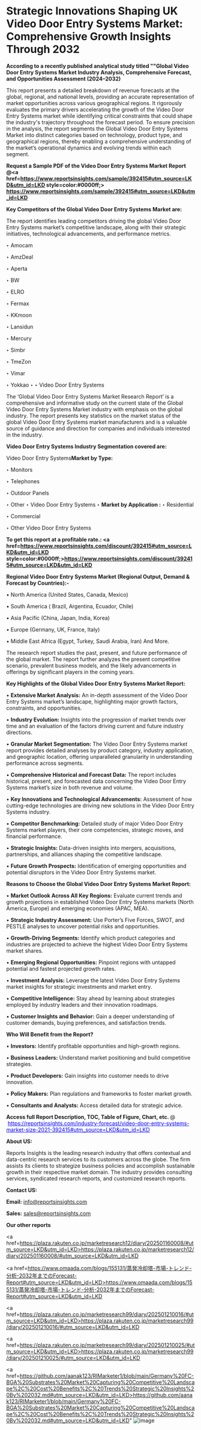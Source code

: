 # Strategic Innovations Shaping UK Video Door Entry Systems Market: Comprehensive Growth Insights Through 2032

<strong>According to a recently published analytical study titled ""Global Video Door Entry Systems Market Industry Analysis, Comprehensive Forecast, and Opportunities Assessment (2024–2032)</strong>

This report presents a detailed breakdown of revenue forecasts at the global, regional, and national levels, providing an accurate representation of market opportunities across various geographical regions. It rigorously evaluates the primary drivers accelerating the growth of the Video Door Entry Systems market while identifying critical constraints that could shape the industry's trajectory throughout the forecast period. To ensure precision in the analysis, the report segments the Global Video Door Entry Systems Market into distinct categories based on technology, product type, and geographical regions, thereby enabling a comprehensive understanding of the market’s operational dynamics and evolving trends within each segment.

<strong>Request a Sample PDF of the Video Door Entry Systems Market Report </strong><strong>@<a href=https://www.reportsinsights.com/sample/392415#utm_source=LKD&utm_id=LKD style=color:#0000ff;> https://www.reportsinsights.com/sample/392415#utm_source=LKD&utm_id=LKD</a></strong></font>

<strong>Key Competitors of the Global Video Door Entry Systems Market are:</strong>

The report identifies leading competitors driving the global Video Door Entry Systems market’s competitive landscape, along with their strategic initiatives, technological advancements, and performance metrics.

‣ Amocam

‣ AmzDeal

‣ Aperta

‣ BW

‣ ELRO

‣ Fermax

‣ KKmoon

‣ Lansidun

‣ Mercury

‣ Simbr

‣ TmeZon

‣ Vimar

‣ Yokkao
‣ 
‣ Video Door Entry Systems

The ‘Global Video Door Entry Systems Market Research Report’ is a comprehensive and informative study on the current state of the Global Video Door Entry Systems Market industry with emphasis on the global industry. The report presents key statistics on the market status of the global Video Door Entry Systems market manufacturers and is a valuable source of guidance and direction for companies and individuals interested in the industry.

<strong>Video Door Entry Systems Industry Segmentation covered are:</strong>

Video Door Entry Systems<strong>Market by Type:</strong>

‣ Monitors

‣ Telephones

‣ Outdoor Panels

‣ Other
‣ Video Door Entry Systems 
‣ 
<strong>Market by Application :</strong>
‣ Residential

‣ Commercial

‣ Other
Video Door Entry Systems

<strong>To get this report at a profitable rate.: <a href=https://www.reportsinsights.com/discount/392415#utm_source=LKD&utm_id=LKD style=color:#0000ff;>https://www.reportsinsights.com/discount/392415#utm_source=LKD&utm_id=LKD</a></strong></font>

<strong>Regional Video Door Entry Systems Market (Regional Output, Demand &amp; Forecast by Countries):-</strong>

• North America (United States, Canada, Mexico)

• South America ( Brazil, Argentina, Ecuador, Chile)

• Asia Pacific (China, Japan, India, Korea)

• Europe (Germany, UK, France, Italy)

• Middle East Africa (Egypt, Turkey, Saudi Arabia, Iran) And More.

The research report studies the past, present, and future performance of the global market. The report further analyzes the present competitive scenario, prevalent business models, and the likely advancements in offerings by significant players in the coming years.

<strong>Key Highlights of the Global Video Door Entry Systems Market Report:</strong>

• <strong>Extensive Market Analysis:</strong> An in-depth assessment of the Video Door Entry Systems market’s landscape, highlighting major growth factors, constraints, and opportunities.

• <strong>Industry Evolution:</strong> Insights into the progression of market trends over time and an evaluation of the factors driving current and future industry directions.

• <strong>Granular Market Segmentation:</strong> The Video Door Entry Systems market report provides detailed analyses by product category, industry application, and geographic location, offering unparalleled granularity in understanding performance across segments.

• <strong>Comprehensive Historical and Forecast Data:</strong> The report includes historical, present, and forecasted data concerning the Video Door Entry Systems market’s size in both revenue and volume.

• <strong>Key Innovations and Technological Advancements:</strong> Assessment of how cutting-edge technologies are driving new solutions in the Video Door Entry Systems industry.

• <strong>Competitor Benchmarking:</strong> Detailed study of major Video Door Entry Systems market players, their core competencies, strategic moves, and financial performance.

• <strong>Strategic Insights:</strong> Data-driven insights into mergers, acquisitions, partnerships, and alliances shaping the competitive landscape.

• <strong>Future Growth Prospects:</strong> Identification of emerging opportunities and potential disruptors in the Video Door Entry Systems market.

<strong>Reasons to Choose the Global Video Door Entry Systems Market Report:</strong>

• <strong>Market Outlook Across All Key Regions:</strong> Evaluate current trends and growth projections in established Video Door Entry Systems markets (North America, Europe) and emerging economies (APAC, MEA).

• <strong>Strategic Industry Assessment:</strong> Use Porter’s Five Forces, SWOT, and PESTLE analyses to uncover potential risks and opportunities.

• <strong>Growth-Driving Segments:</strong> Identify which product categories and industries are projected to achieve the highest Video Door Entry Systems market shares.

• <strong>Emerging Regional Opportunities:</strong> Pinpoint regions with untapped potential and fastest projected growth rates.

• <strong>Investment Analysis:</strong> Leverage the latest Video Door Entry Systems market insights for strategic investments and market entry.

• <strong>Competitive Intelligence:</strong> Stay ahead by learning about strategies employed by industry leaders and their innovation roadmaps.

• <strong>Customer Insights and Behavior:</strong> Gain a deeper understanding of customer demands, buying preferences, and satisfaction trends.

<strong>Who Will Benefit from the Report?</strong>

• <strong>Investors:</strong> Identify profitable opportunities and high-growth regions.

• <strong>Business Leaders:</strong> Understand market positioning and build competitive strategies.

• <strong>Product Developers:</strong> Gain insights into customer needs to drive innovation.

• <strong>Policy Makers:</strong> Plan regulations and frameworks to foster market growth.

• <strong>Consultants and Analysts:</strong> Access detailed data for strategic advice.
</ul>
<strong>Access full Report Description, TOC, Table of Figure, Chart, etc. </strong>@  <a href=https://reportsinsights.com/industry-forecast/video-door-entry-systems-market-size-2021-392415#utm_source=LKD&utm_id=LKD style=color:#0000ff;>https://reportsinsights.com/industry-forecast/video-door-entry-systems-market-size-2021-392415#utm_source=LKD&utm_id=LKD</a></font>

<strong><strong>About US</strong>:</strong>

Reports Insights is the leading research industry that offers contextual and data-centric research services to its customers across the globe. The firm assists its clients to strategize business policies and accomplish sustainable growth in their respective market domain. The industry provides consulting services, syndicated research reports, and customized research reports.

<strong>Contact US:</strong>

<p class=""""><b>Email:</b> <a href=mailto:info@reportsinsights.com>info@reportsinsights.com</a></p>
<p class=""""><b>Sales:</b> <a href=mailto:sales@reportsinsights.com>sales@reportsinsights.com</a></p>

<strong>Our other reports</strong>

<a href=https://plaza.rakuten.co.jp/marketresearch12/diary/202501160008/#utm_source=LKD&utm_id=LKD>https://plaza.rakuten.co.jp/marketresearch12/diary/202501160008/#utm_source=LKD&utm_id=LKD</a>

<a href=https://www.omaada.com/blogs/155131/蒸発冷却塔-市場-トレンド-分析-2032年までのForecast-Report#utm_source=LKD&utm_id=LKD>https://www.omaada.com/blogs/155131/蒸発冷却塔-市場-トレンド-分析-2032年までのForecast-Report#utm_source=LKD&utm_id=LKD</a>

<a href=https://plaza.rakuten.co.jp/marketresearch99/diary/202501210016/#utm_source=LKD&utm_id=LKD>https://plaza.rakuten.co.jp/marketresearch99/diary/202501210016/#utm_source=LKD&utm_id=LKD</a>

<a href=https://plaza.rakuten.co.jp/marketresearch99/diary/202501210025/#utm_source=LKD&utm_id=LKD>https://plaza.rakuten.co.jp/marketresearch99/diary/202501210025/#utm_source=LKD&utm_id=LKD</a>

<a href=https://github.com/aanak123/RIMarketer1/blob/main/Germany%20FC-BGA%20Substrates%20Market%20Capturing%20Competitive%20Landscape%2C%20Cost%20Benefits%2C%20Trends%20Strategic%20Insights%20By%202032.md#utm_source=LKD&utm_id=LKD>https://github.com/aanak123/RIMarketer1/blob/main/Germany%20FC-BGA%20Substrates%20Market%20Capturing%20Competitive%20Landscape%2C%20Cost%20Benefits%2C%20Trends%20Strategic%20Insights%20By%202032.md#utm_source=LKD&utm_id=LKD</a>"
![image](https://github.com/user-attachments/assets/0d63c20d-5eb3-430c-906c-93b9154c798e)

